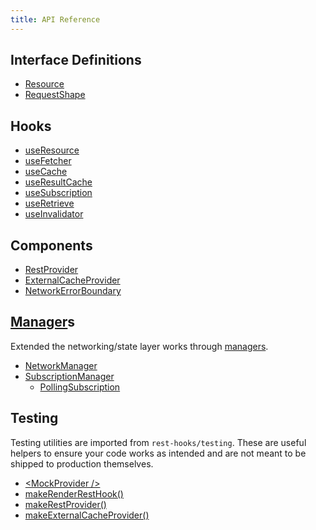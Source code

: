 ```yaml
---
title: API Reference
---
```


## Interface Definitions
- [Resource](Resource.md)
- [RequestShape](RequestShape.md)

## Hooks
- [useResource](useResource.md)
- [useFetcher](useFetcher.md)
- [useCache](useCache.md)
- [useResultCache](useResultCache.md)
- [useSubscription](useSubscription.md)
- [useRetrieve](useRetrieve.md)
- [useInvalidator](useInvalidator.md)

## Components
- [RestProvider](RestProvider.md)
- [ExternalCacheProvider](ExternalCacheProvider.md)
- [NetworkErrorBoundary](NetworkErrorBoundary.md)

## [Manager](Manager.md)s

Extended the networking/state layer works through [managers](Manager.md).

- [NetworkManager](NetworkManager.md)
- [SubscriptionManager](SubscriptionManager.md)
  - [PollingSubscription](PollingSubscription.md)

## Testing

Testing utilities are imported from `rest-hooks/testing`. These are useful
helpers to ensure your code works as intended and are not meant to be shipped
to production themselves.

- [\<MockProvider />](MockProvider)
- [makeRenderRestHook()](makeRenderRestHook)
- [makeRestProvider()](makeRestProvider)
- [makeExternalCacheProvider()](makeExternalCacheProvider)


